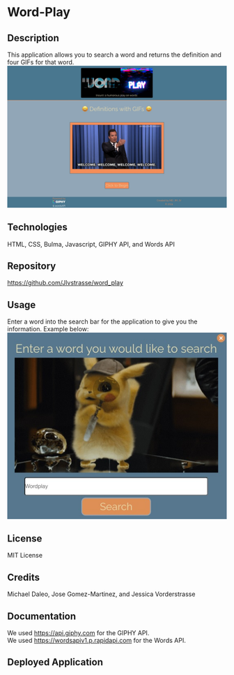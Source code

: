 # Word-Play

## Description
This application allows you to search a word and returns the definition and four GIFs for that word.
![WordPlay](./assets/images/WordPlay%20main.jpg)

## Technologies
HTML, CSS, Bulma, Javascript, GIPHY API, and Words API

## Repository
https://github.com/Jlvstrasse/word_play

## Usage
Enter a word into the search bar for the application to give you the information. Example below:
![Modal](./assets/images/WordPlayModal.jpg)

## License
MIT License

## Credits
Michael Daleo, Jose Gomez-Martinez, and Jessica Vorderstrasse

## Documentation
We used https://api.giphy.com for the GIPHY API.<br>
We used https://wordsapiv1.p.rapidapi.com for the Words API.

## Deployed Application